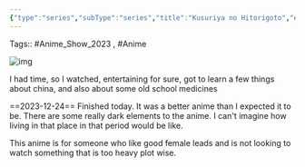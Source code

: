 ```yaml
---
{"type":"series","subType":"series","title":"Kusuriya no Hitorigoto","englishTitle":"The Apothecary Diaries","year":2023,"dataSource":"MALAPI","url":"https://myanimelist.net/anime/54492/Kusuriya_no_Hitorigoto","id":54492,"genres":["Drama","Mystery"],"studios":["OLM","TOHO animation STUDIO"],"episodes":24,"duration":"22 min per ep","onlineRating":8.67,"actors":null,"image":"https://cdn.myanimelist.net/images/anime/1708/138033.jpg","released":true,"streamingServices":["Crunchyroll","Netflix"],"airing":true,"airedFrom":"22/10/2023","airedTo":"01/01/1970","watched":true,"lastWatched":"","personalRating":7.5,"tags":["mediaDB/tv/series"],"dg-publish":true,"status":"🟢 watched","rating":"⭐ 7.5","dateWatched":"2023-11-10","Hours":8.8,"permalink":"/media-db/series/kusuriya-no-hitorigoto-2023/","dgPassFrontmatter":true,"noteIcon":"1","created":"2023-11-14T21:08:36.385+05:30","updated":"2023-12-24T21:36:20.692+05:30"}
---
```


Tags:: #Anime_Show_2023 , #Anime 

![img](https://cdn.myanimelist.net/images/anime/1708/138033.jpg)

I had time, so I watched, entertaining for sure, got to learn a few things about china, and also about some old school medicines

==2023-12-24==
Finished today. It was a better anime than I expected it to be. There are some really dark elements to the anime. I can't imagine how living in that place in that period would be like.

This anime is for someone who like good female leads and is not looking to watch something that is too heavy plot wise.